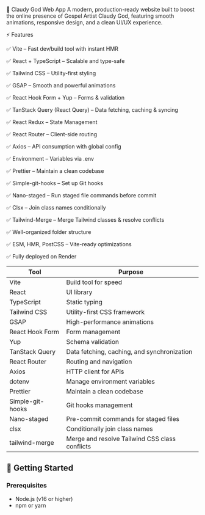 
🎵 Claudy God Web App
A modern, production-ready website built to boost the online presence of Gospel Artist Claudy God, featuring smooth animations, responsive design, and a clean UI/UX experience.


⚡ Features

✅ Vite – Fast dev/build tool with instant HMR

✅ React + TypeScript – Scalable and type-safe

✅ Tailwind CSS – Utility-first styling

✅ GSAP – Smooth and powerful animations

✅ React Hook Form + Yup – Forms & validation

✅ TanStack Query (React Query) – Data fetching, caching & syncing

✅ React Redux – State Management

✅ React Router – Client-side routing

✅ Axios – API consumption with global config

✅ Environment – Variables via .env

✅ Prettier – Maintain a clean codebase

✅ Simple-git-hooks – Set up Git hooks

✅ Nano-staged – Run staged file commands before commit

✅ Clsx – Join class names conditionally

✅ Tailwind-Merge – Merge Tailwind classes & resolve conflicts

✅ Well-organized folder structure

✅ ESM, HMR, PostCSS – Vite-ready optimizations

✅ Fully deployed on Render









| Tool             | Purpose                                        |
| ---------------- | ---------------------------------------------- |
| Vite             | Build tool for speed                           |
| React            | UI library                                     |
| TypeScript       | Static typing                                  |
| Tailwind CSS     | Utility-first CSS framework                    |
| GSAP             | High-performance animations                    |
| React Hook Form  | Form management                                |
| Yup              | Schema validation                              |
| TanStack Query   | Data fetching, caching, and synchronization    |
| React Router     | Routing and navigation                         |
| Axios            | HTTP client for APIs                           |
| dotenv           | Manage environment variables                   |
| Prettier         | Maintain a clean codebase                      |
| Simple-git-hooks | Git hooks management                           |
| Nano-staged      | Pre-commit commands for staged files           |
| clsx             | Conditionally join class names                 |
| tailwind-merge   | Merge and resolve Tailwind CSS class conflicts |



## 🚀 Getting Started

### Prerequisites

- Node.js (v16 or higher)
- npm or yarn
